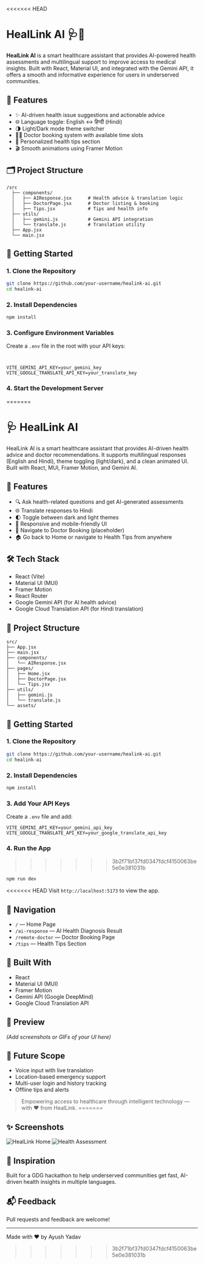 <<<<<<< HEAD
# HealLink AI 🩺🤖

**HealLink AI** is a smart healthcare assistant that provides AI-powered health assessments and multilingual support to improve access to medical insights. Built with React, Material UI, and integrated with the Gemini API, it offers a smooth and informative experience for users in underserved communities.

## 🌟 Features

- ✨ AI-driven health issue suggestions and actionable advice
- 🌐 Language toggle: English ↔ हिन्दी (Hindi)
- 🌗 Light/Dark mode theme switcher
- 👩‍⚕️ Doctor booking system with available time slots
- 🧠 Personalized health tips section
- 🎬 Smooth animations using Framer Motion

## 🗂️ Project Structure

```
/src
  ├── components/
  │   ├── AIResponse.jsx      # Health advice & translation logic
  │   ├── DoctorPage.jsx      # Doctor listing & booking
  │   ├── Tips.jsx            # Tips and health info
  ├── utils/
  │   ├── gemini.js           # Gemini API integration
  │   └── translate.js        # Translation utility
  ├── App.jsx
  └── main.jsx
```

## 🚀 Getting Started

### 1. Clone the Repository

```bash
git clone https://github.com/your-username/healink-ai.git
cd healink-ai
```

### 2. Install Dependencies

```bash
npm install
```

### 3. Configure Environment Variables

Create a `.env` file in the root with your API keys:

```


VITE_GEMINI_API_KEY=your_gemini_key
VITE_GOOGLE_TRANSLATE_API_KEY=your_translate_key
```

### 4. Start the Development Server
=======
# 🩺 HealLink AI

HealLink AI is a smart healthcare assistant that provides AI-driven health advice and doctor recommendations. It supports multilingual responses (English and Hindi), theme toggling (light/dark), and a clean animated UI. Built with React, MUI, Framer Motion, and Gemini AI.

## 🚀 Features

- 🔍 Ask health-related questions and get AI-generated assessments
- 🌐 Translate responses to Hindi
- 🌓 Toggle between dark and light themes
- 📱 Responsive and mobile-friendly UI
- 📅 Navigate to Doctor Booking (placeholder)
- 🏠 Go back to Home or navigate to Health Tips from anywhere

## 🛠️ Tech Stack

- React (Vite)
- Material UI (MUI)
- Framer Motion
- React Router
- Google Gemini API (for AI health advice)
- Google Cloud Translation API (for Hindi translation)

## 📂 Project Structure

```
src/
├── App.jsx
├── main.jsx
├── components/
│   └── AIResponse.jsx
├── pages/
│   ├── Home.jsx
│   ├── DoctorPage.jsx
│   └── Tips.jsx
├── utils/
│   ├── gemini.js
│   └── translate.js
└── assets/
```

## 🔧 Getting Started

### 1. Clone the Repository

```bash
git clone https://github.com/your-username/healink-ai.git
cd healink-ai
```

### 2. Install Dependencies

```bash
npm install
```

### 3. Add Your API Keys

Create a `.env` file and add:

```
VITE_GEMINI_API_KEY=your_gemini_api_key
VITE_GOOGLE_TRANSLATE_API_KEY=your_google_translate_api_key
```

### 4. Run the App
>>>>>>> 3b2f71bf37fd0347fdcf4150063be5e0e381031b

```bash
npm run dev
```

<<<<<<< HEAD
Visit `http://localhost:5173` to view the app.

## 🔗 Navigation

- `/` — Home Page
- `/ai-response` — AI Health Diagnosis Result
- `/remote-doctor` — Doctor Booking Page
- `/tips` — Health Tips Section

## 🧰 Built With

- React
- Material UI (MUI)
- Framer Motion
- Gemini API (Google DeepMind)
- Google Cloud Translation API

## 📸 Preview

*(Add screenshots or GIFs of your UI here)*

## 🧠 Future Scope

- Voice input with live translation
- Location-based emergency support
- Multi-user login and history tracking
- Offline tips and alerts

> Empowering access to healthcare through intelligent technology — with ❤️ from HealLink.
=======
## ✨ Screenshots

![HealLink Home](screenshots/home.png)
![Health Assessment](screenshots/assessment.png)

## 🧠 Inspiration

Built for a GDG hackathon to help underserved communities get fast, AI-driven health insights in multiple languages.

## 📬 Feedback

Pull requests and feedback are welcome!

---

Made with ❤️ by Ayush Yadav
>>>>>>> 3b2f71bf37fd0347fdcf4150063be5e0e381031b
